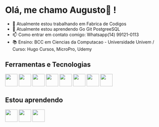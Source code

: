 # Olá, me chamo Augusto👋 !
- 🔭 Atualmente estou trabalhando em Fabrica de Codigos
- 🌱 Atualmente estou aprendendo Go Git PostgreeSQL
- 📫 Como entrar em contato comigo: Whatsapp(14) 99121-0113
- 📚 Ensino: BCC em Ciencias da Computacao - Universidade Univem / Curso: Hugo Cursos, MicroPro, Udemy

## Ferramentas e Tecnologias

<img loading="lazy" src="https://cdn.jsdelivr.net/gh/devicons/devicon/icons/microsoftsqlserver/microsoftsqlserver-plain-wordmark.svg" width="40" height="40"/>   <img loading="lazy" src="https://cdn.jsdelivr.net/gh/devicons/devicon/icons/mysql/mysql-original-wordmark.svg" width="40" height="40" /> 
     <img loading="lazy" src="https://cdn.jsdelivr.net/gh/devicons/devicon/icons/vscode/vscode-original.svg" width="40" height="40" />
     <img loading="lazy" src="https://cdn.jsdelivr.net/gh/devicons/devicon/icons/visualstudio/visualstudio-plain-wordmark.svg" width="40" height="40" /> 
      <img loading="lazy" src="https://cdn.jsdelivr.net/gh/devicons/devicon/icons/python/python-original.svg" width="40" height="40" />
     <img loading="lazy" src="https://cdn.jsdelivr.net/gh/devicons/devicon/icons/javascript/javascript-plain.svg" width="40" height="40" />
  <img loading="lazy" src="https://cdn.jsdelivr.net/gh/devicons/devicon/icons/dot-net/dot-net-original-wordmark.svg" width="40" height="40" />   <img loading="lazy" src="https://cdn.jsdelivr.net/gh/devicons/devicon/icons/php/php-original.svg" width="40" height="40" />

## Estou aprendendo
<img loading="lazy" src="https://cdn.jsdelivr.net/gh/devicons/devicon/icons/go/go-original-wordmark.svg" width="40" height="40" /> <img loading="lazy" src="https://cdn.jsdelivr.net/gh/devicons/devicon/icons/git/git-original-wordmark.svg" width="40" height="40" />  <img loading="lazy" src="https://cdn.jsdelivr.net/gh/devicons/devicon/icons/postgresql/postgresql-original.svg" width="40" height="40" />
          
          
          
          
          
          
